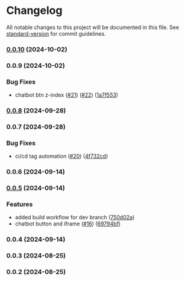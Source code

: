 # Changelog

All notable changes to this project will be documented in this file. See [standard-version](https://github.com/conventional-changelog/standard-version) for commit guidelines.

### [0.0.10](https://github.com/Aniiish0/ui-components/compare/v0.0.9...v0.0.10) (2024-10-02)

### 0.0.9 (2024-10-02)

### Bug Fixes

- chatbot btn z-index ([#21](https://github.com/Aniiish0/ui-components/issues/21)) ([#22](https://github.com/Aniiish0/ui-components/issues/22)) ([1a7f553](https://github.com/Aniiish0/ui-components/commit/1a7f55302a02573ffba87ded42d9c50cad792f3d))

### [0.0.8](https://github.com/Aniiish0/ui-components/compare/v0.0.7...v0.0.8) (2024-09-28)

### 0.0.7 (2024-09-28)

### Bug Fixes

- ci/cd tag automation ([#20](https://github.com/Aniiish0/ui-components/issues/20)) ([4f732cd](https://github.com/Aniiish0/ui-components/commit/4f732cd00d0712fab762e1f28670a8c79084dcca))

### 0.0.6 (2024-09-14)

### [0.0.5](https://github.com/Aniiish0/ui-components/compare/v0.0.3...v0.0.5) (2024-09-14)

### Features

- added build workflow for dev branch ([750d02a](https://github.com/Aniiish0/ui-components/commit/750d02ab884ac9f6a5c878163081d7279b120486))
- chatbot button and iframe ([#16](https://github.com/Aniiish0/ui-components/issues/16)) ([69794bf](https://github.com/Aniiish0/ui-components/commit/69794bf89241fe755276e79dbad9e41f3a26c223))

### 0.0.4 (2024-09-14)

### 0.0.3 (2024-08-25)

### 0.0.2 (2024-08-25)
